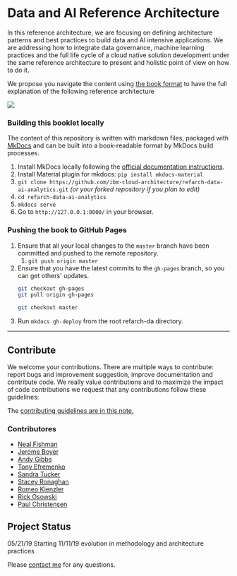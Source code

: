 # Data and AI Reference Architecture

In this reference architecture, we are focusing on defining architecture patterns and best practices to build data and AI intensive applications. We are addressing how to integrate data governance, machine learning practices and the full life cycle of a cloud native solution development under the same reference architecture to present and holistic point of view on how to do it.

We propose you navigate the content using [the book format](https://ibm-cloud-architecture.github.io/refarch-data-ai-analytics) to have the full explanation of the following reference architecture

![](docs/images/data-ai-ra-3.jpg)


### Building this booklet locally

The content of this repository is written with markdown files, packaged with [MkDocs](https://www.mkdocs.org/) and can be built into a book-readable format by MkDocs build processes.

1. Install MkDocs locally following the [official documentation instructions](https://www.mkdocs.org/#installation).
1. Install Material plugin for mkdocs:  `pip install mkdocs-material`
2. `git clone https://github.com/ibm-cloud-architecture/refarch-data-ai-analytics.git` _(or your forked repository if you plan to edit)_
3. `cd refarch-data-ai-analytics`
4. `mkdocs serve`
5. Go to `http://127.0.0.1:8000/` in your browser.

### Pushing the book to GitHub Pages

1. Ensure that all your local changes to the `master` branch have been committed and pushed to the remote repository.
   1. `git push origin master`
2. Ensure that you have the latest commits to the `gh-pages` branch, so you can get others' updates.
	```bash
	git checkout gh-pages
	git pull origin gh-pages

	git checkout master
	```
3. Run `mkdocs gh-deploy` from the root refarch-da directory.

---

## Contribute

We welcome your contributions. There are multiple ways to contribute: report bugs and improvement suggestion, improve documentation and contribute code.
We really value contributions and to maximize the impact of code contributions we request that any contributions follow these guidelines:

The [contributing guidelines are in this note.](./CONTRIBUTING.md)

### Contributores

* [Neal Fishman](https://www.linkedin.com/in/neal-fishman-/)
* [Jerome Boyer](https://www.linkedin.com/in/jeromeboyer/)
* [Andy Gibbs](https://www.linkedin.com/in/andy-g-3b7a06113/)
* [Tony Efremenko](https://www.linkedin.com/in/tony-efremenko-4359b7/)
* [Sandra Tucker](https://www.linkedin.com/in/sandraltucker/)
* [Stacey Ronaghan](https://www.linkedin.com/in/staceyronaghan/)
* [Romeo Kienzler](https://www.linkedin.com/in/romeo-kienzler-089b4557)
* [Rick Osowski](https://www.linkedin.com/in/rosowski/)
* [Paul Christensen](https://www.linkedin.com/in/paul-christensen-0ba306/)

## Project Status

05/21/19 Starting
11/11/19 evolution in methodology and architecture practices



Please [contact me](mailto:boyerje@us.ibm.com) for any questions.
